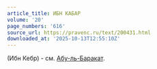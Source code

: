 ```yaml
---
article_title: ИБН КАБАР
volume: '20'
page_numbers: '616'
source_url: https://pravenc.ru/text/200431.html
downloaded_at: '2025-10-13T12:55:10Z'
---
```


(Ибн Кебр) - см. [Абу-ль-Баракат](https://pravenc.ru/text/АБУ-ЛЬ-БАРАКАТ.html).
